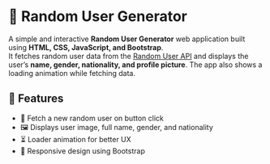 # 🎲 Random User Generator

A simple and interactive **Random User Generator** web application built using **HTML, CSS, JavaScript, and Bootstrap**.  
It fetches random user data from the [Random User API](https://randomuser.me/) and displays the user’s **name, gender, nationality, and profile picture**. The app also shows a loading animation while fetching data.

## 🚀 Features
- 🔄 Fetch a new random user on button click
- 🖼️ Displays user image, full name, gender, and nationality
- ⏳ Loader animation for better UX
- 📱 Responsive design using Bootstrap


